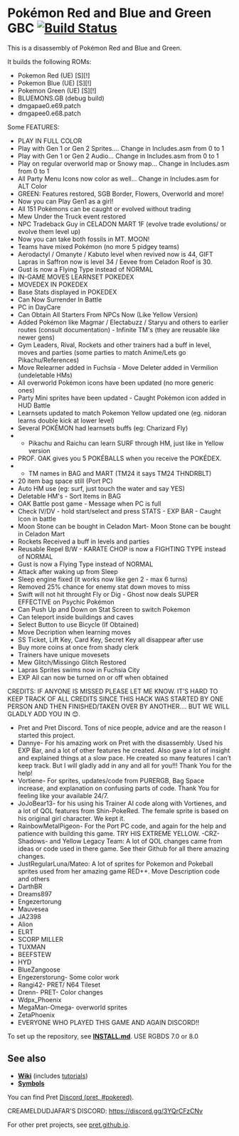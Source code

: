 # Pokémon Red and Blue and Green GBC [![Build Status][ci-badge]][ci]
This is a disassembly of Pokémon Red and Blue and Green.

It builds the following ROMs:

- Pokemon Red (UE) [S][!]
- Pokemon Blue (UE) [S][!]
- Pokemon Green (UE) [S][!]
- BLUEMONS.GB (debug build) 
- dmgapae0.e69.patch
- dmgapee0.e68.patch

Some FEATURES:
- PLAY IN FULL COLOR
- Play with Gen 1 or Gen 2 Sprites.... Change in Includes.asm from 0 to 1
- Play with Gen 1 or Gen 2 Audio... Change in Includes.asm from 0 to 1
- Play on regular overworld map or Snowy map... Change in Includes.asm from 0 to 1
- All Party Menu Icons now color as well... Change in Includes.asm for ALT Color
- GREEN: Features restored, SGB Border, Flowers, Overworld and more!
- Now you can Play Gen1 as a girl!
 - All 151 Pokémons can be caught or evolved without trading
 - Mew Under the Truck event restored
 - NPC Tradeback Guy in CELADON MART 1F (evolve trade evolutions/ or evolve them level up)
 - Now you can take both fossils in MT. MOON!
 - Teams have mixed Pokémon (no more 5 pidgey teams)
 - Aerodactyl / Omanyte / Kabuto level when revived now is 44, GIFT Lapras in Saffron now is level 34 / Eevee from Celadon Roof is 30.
 - Gust is now a Flying Type instead of NORMAL
 - IN-GAME MOVES LEARNSET POKEDEX
-  MOVEDEX IN POKEDEX
- Base Stats displayed in POKEDEX
- Can Now Surrender In Battle
- PC in DayCare
- Can Obtain All Starters From NPCs Now (Like Yellow Version)
- Added Pokémon like Magmar / Electabuzz / Staryu and others to earlier routes (consult documentation) - Infinite TM's (they are reusable like newer gens)
- Gym Leaders, Rival, Rockets and other trainers had a buff in level, moves and parties (some parties to match Anime/Lets go Pikachu/References)
 - Move Relearner added in Fuchsia - Move Deleter added in Vermilion (undeletable HMs)
 - All overworld Pokémon icons have been updated (no more generic ones)
 - Party Mini sprites have been updated - Caught Pokémon icon added in HUD Battle 
- Learnsets updated to match Pokemon Yellow updated one (eg. nidoran learns double kick at lower level) 
- Several POKÉMON had learnsets buffs (eg: Charizard Fly)
-  - Pikachu and Raichu can learn SURF through HM, just like in Yellow version
 -  PROF. OAK gives you 5 POKÉBALLS when you receive the POKÉDEX.
 -  - TM names in BAG and MART (TM24 it says TM24 THNDRBLT)
 - 20 item bag space still (Port PC)
 - Auto HM use (eg: surf, just touch the water and say YES)
 - Deletable HM's - Sort Items in BAG 
- OAK Battle post game - Message when PC is full
 - Check IV/DV - hold start/select and press STATS - EXP BAR - Caught Icon in battle 
- Moon Stone can be bought in Celadon Mart- Moon Stone can be bought in Celadon Mart
 - Rockets Received a buff in levels and parties
 - Reusable Repel B/W - KARATE CHOP is now a FIGHTING TYPE instead of NORMAL
 - Gust is now a Flying Type instead of NORMAL
- Attack after waking up from Sleep 
- Sleep engine fixed (it works now like gen 2 - max 6 turns)
 - Removed 25% chance for enemy stat down moves to miss 
- Swift will not hit throught Fly or Dig - Ghost now deals SUPER EFFECTIVE on Psychic Pokémon
- Can Push Up and Down on Stat Screen to switch Pokemon
- Can teleport inside buildings and caves
- Select Button to use Bicycle (If Obtained)
- Move Decription when learning moves
- SS Ticket, Lift Key, Card Key, Secret Key all disappear after use
- Buy more coins at once from shady clerk
- Trainers have unique movesets
- Mew Glitch/Missingo Glitch Restored
- Lapras Sprites swims now in Fuchsia City
- EXP All can now be turned on or off when obtained


CREDITS: IF ANYONE IS MISSED PLEASE LET ME KNOW. IT’S HARD TO KEEP TRACK OF ALL CREDITS SINCE THIS HACK WAS STARTED BY ONE PERSON AND THEN FINISHED/TAKEN OVER BY ANOTHER…. BUT WE WILL GLADLY ADD YOU IN 😊.

- Pret and Pret Discord. Tons of nice people, advice and are the reason I started this project.
- Dannye- For his amazing work on Pret with the disassembly. Used his EXP Bar, and a lot of other features he created. Also gave a lot of insight and explained things at a slow pace. He created so many features I can’t keep track. But I will gladly add in any and all for you!!! Thank You for the help!
- Vortiene- For sprites, updates/code from PURERGB, Bag Space increase, and explanation on confusing parts of code. Thank You for feeling like your available 24/7.
- JoJoBear13- for his using his Trainer AI code along with Vortienes, and a lot of QOL features from Shin-PokeRed. The female sprite is based on his original girl character. We kept it.
- RainbowMetalPigeon- For the Port PC code, and again for the help and patience with building this game. TRY HIS EXTREME YELLOW.
-CRZ-Shadows- and Yellow Legacy Team: A lot of QOL changes came from ideas or code used in there game. See their Github for all there amazing changes.
- JustRegularLuna/Mateo: A lot of sprites for Pokemon and Pokeball sprites used from her amazing game RED++. Move Description code and others
- DarthBR
- Dreams897
- Engezertorung
- Mauvesea
- JA2398
- Alion
- ELRT
- SCORP MILLER
- TUXMAN
- BEEFSTEW
- HYD
- BlueZangoose
- Engezerstorung- Some color work
- Rangi42- PRET/ N64 Tileset
- Drenn- PRET- Color changes
- Wdpx_Phoenix
- MegaMan-Omega- overworld sprites
- ZetaPhoenix
- EVERYONE WHO PLAYED THIS GAME AND AGAIN DISCORD!!


To set up the repository, see [**INSTALL.md**](INSTALL.md).
USE RGBDS 7.0 or 8.0

## See also

- [**Wiki**][wiki] (includes [tutorials][tutorials])
- [**Symbols**][symbols]

You can find Pret [Discord (pret, #pokered)](https://discord.gg/d5dubZ3).

CREAMELDUDJAFAR'S DISCORD: https://discord.gg/3YQrCFzCNv

For other pret projects, see [pret.github.io](https://pret.github.io/).

[wiki]: https://github.com/pret/pokered/wiki
[tutorials]: https://github.com/pret/pokered/wiki/Tutorials
[symbols]: https://github.com/pret/pokered/tree/symbols
[ci]: https://github.com/pret/pokered/actions
[ci-badge]: https://github.com/pret/pokered/actions/workflows/main.yml/badge.sv
